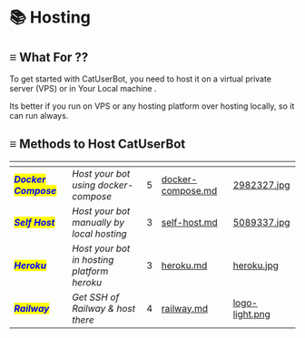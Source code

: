 # 📚 Hosting

## ≡ What For ??

To get started with CatUserBot, you need to host it on a virtual private server (VPS) or in Your Local machine .

Its better if you run on VPS or any hosting platform over hosting locally, so it can run always.

## ≡ Methods to Host CatUserBot

<table data-view="cards"><thead><tr><th></th><th></th><th data-type="rating" data-max="5"></th><th data-hidden data-card-target data-type="content-ref"></th><th data-hidden data-card-cover data-type="files"></th></tr></thead><tbody><tr><td><em><mark style="color:blue;"><strong>Docker Compose</strong></mark></em></td><td><em>Host your bot using docker-compose</em></td><td>5</td><td><a href="docker-compose.md">docker-compose.md</a></td><td><a href="../../.gitbook/assets/2982327.jpg">2982327.jpg</a></td></tr><tr><td><em><mark style="color:blue;"><strong>Self Host</strong></mark></em></td><td><em>Host your bot manually by local hosting</em></td><td>3</td><td><a href="self-host.md">self-host.md</a></td><td><a href="../../.gitbook/assets/5089337.jpg">5089337.jpg</a></td></tr><tr><td><em><mark style="color:blue;"><strong>Heroku</strong></mark></em></td><td><em>Host your bot in hosting platform heroku</em></td><td>3</td><td><a href="heroku.md">heroku.md</a></td><td><a href="../../.gitbook/assets/heroku.jpg">heroku.jpg</a></td></tr><tr><td><em><mark style="color:blue;"><strong>Railway</strong></mark></em></td><td><em>Get SSH of Railway &#x26; host there</em></td><td>4</td><td><a href="railway.md">railway.md</a></td><td><a href="../../.gitbook/assets/logo-light.png">logo-light.png</a></td></tr></tbody></table>
